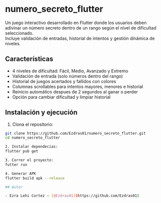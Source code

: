 # numero_secreto_flutter

Un juego interactivo desarrollado en Flutter donde los usuarios deben adivinar un número secreto dentro de un rango según el nivel de dificultad seleccionado.  
Incluye validación de entradas, historial de intentos y gestión dinámica de niveles.

## Características

- 4 niveles de dificultad: Fácil, Medio, Avanzado y Extremo
- Validación de entrada (solo números dentro del rango)
- Historial de juegos acertados y fallidos con colores
- Columnas scrollables para intentos mayores, menores e historial
- Reinicio automático despues de 2 segundos al ganar o perder
- Opción para cambiar dificultad y limpiar historial

## Instalación y ejecución

1. Clona el repositorio:

```bash
git clone https://github.com/Ezdras01/numero_secreto_flutter.git
cd numero_secreto_flutter

2. Instalar dependecias:
flutter pub get

3. Correr el proyecto:
futter run 

4. Generar APK
flutter build apk --release

## Autor

- Ezra Lehi Cortez — [@Ezdras01](https://github.com/Ezdras01)
